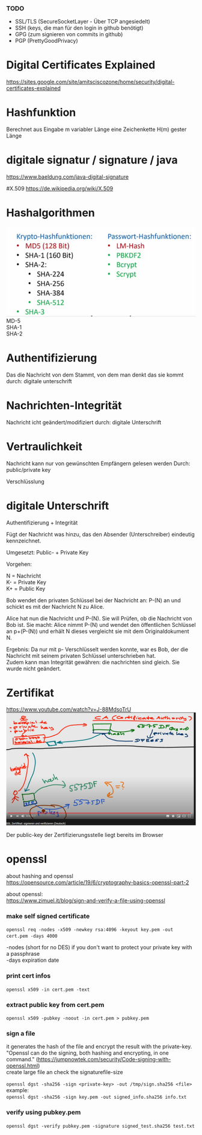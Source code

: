 ### TODO
- SSL/TLS (SecureSocketLayer - Über TCP angesiedelt)
- SSH (keys, die man für den login in github benötigt)
- GPG (zum signieren von commits in github)
- PGP (PrettyGoodPrivacy)



# Digital Certificates Explained
https://sites.google.com/site/amitsciscozone/home/security/digital-certificates-explained

# Hashfunktion
Berechnet aus Eingabe m variabler Länge eine Zeichenkette H(m) gester Länge

# digitale signatur / signature / java
https://www.baeldung.com/java-digital-signature

#X.509
https://de.wikipedia.org/wiki/X.509

# Hashalgorithmen
![cert](img/hashes.PNG)
MD-5   
SHA-1   
SHA-2   


# Authentifizierung
Das die Nachricht von dem Stammt, von dem man denkt das sie kommt
durch: digitale unterschrift

# Nachrichten-Integrität
Nachricht icht geändert/modifiziert
durch: digitale Unterschrift

# Vertraulichkeit
Nachricht kann nur von gewünschten Empfängern gelesen werden
Durch: public/private key


Verschlüsslung


# digitale Unterschrift
Authentifizierung + Integrität

Fügt der Nachricht was hinzu, das den Absender (Unterschreiber) eindeutig kennzeichnet.    

Umgesetzt: Public- + Private Key

Vorgehen:

N = Nachricht   
K- = Private Key   
K+ = Public Key   

Bob wendet den privaten Schlüssel bei der Nachricht an: P-(N) an und schickt es mit der Nachricht N zu Alice.

Alice hat nun die Nachricht und P-(N). 
Sie will Prüfen, ob die Nachricht von Bob ist. Sie macht:
Alice nimmt P-(N) und wendet den öffentlichen Schlüssel an p+(P-(N)) und erhält N dieses vergleicht sie mit dem Originaldokument N.

Ergebnis:
Da nur mit p- Verschlüsselt werden konnte, war es Bob, der die Nachricht mit seinem privaten Schlüssel unterschrieben hat.    
Zudem kann man Integrität gewähren: die nachrichten sind gleich. Sie wurde nicht geändert.

# Zertifikat
https://www.youtube.com/watch?v=J-88MdsoTrU
![cert](img/cert_youtube1.PNG)

Der public-key der Zertifizierungsstelle liegt bereits im Browser

# openssl

about hashing and openssl
https://opensource.com/article/19/6/cryptography-basics-openssl-part-2    

about openssl:    
https://www.zimuel.it/blog/sign-and-verify-a-file-using-openssl

### make self signed certificate

`openssl req -nodes -x509 -newkey rsa:4096 -keyout key.pem -out cert.pem -days 4000`    

-nodes (short for no DES) if you don't want to protect your private key with a passphrase    
-days expiration date    

### print cert infos

`openssl x509 -in cert.pem -text`    

### extract public key from cert.pem

`openssl x509 -pubkey -noout -in cert.pem > pubkey.pem`    

### sign a file
it generates the hash of the file and encrypt the result with the private-key.     
"Openssl can do the signing, both hashing and encrypting, in one command." (https://jumpnowtek.com/security/Code-signing-with-openssl.html)    
create large file an check the signaturefile-size

`openssl dgst -sha256 -sign <private-key> -out /tmp/sign.sha256 <file>`    
example:   
`openssl dgst -sha256 -sign key.pem -out signed_info.sha256 info.txt`    


### verify using pubkey.pem
`openssl dgst -verify pubkey.pem -signature signed_test.sha256 test.txt`    











